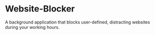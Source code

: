 # Website-Blocker

A background application that blocks user-defined, distracting websites during your working hours.
